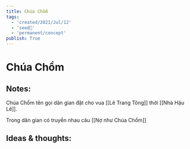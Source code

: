 ```yaml
---
title: Chúa Chổm
tags:
  - 'created/2021/Jul/12'
  - 'seed🥜'
  - 'permanent/concept'
publish: True
---
```

# Chúa Chổm

## Notes:
Chúa Chổm tên gọi dân gian đặt cho vua [[Lê Trang Tông]] thời [[Nhà Hậu Lê]].

Trong dân gian có truyền nhau câu [[Nợ như Chúa Chổm]]

## Ideas & thoughts:

